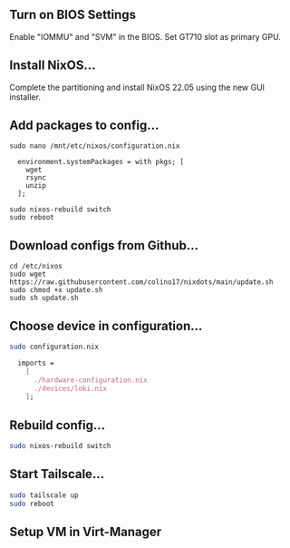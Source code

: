 ## Turn on BIOS Settings
Enable "IOMMU" and "SVM" in the BIOS.
Set GT710 slot as primary GPU.

## Install NixOS...
Complete the partitioning and install NixOS 22.05 using the new GUI installer.

## Add packages to config...
```
sudo nano /mnt/etc/nixos/configuration.nix
```

```
  environment.systemPackages = with pkgs; [
    wget
    rsync
    unzip
  ];
```

```
sudo nixos-rebuild switch
sudo reboot
```

## Download configs from Github...
```
cd /etc/nixos
sudo wget https://raw.githubusercontent.com/colino17/nixdots/main/update.sh
sudo chmod +x update.sh
sudo sh update.sh
```

## Choose device in configuration...
```bash
sudo configuration.nix
```
```nix
  imports =
    [
      ./hardware-configuration.nix
      ./devices/loki.nix
    ];
```

## Rebuild config...
```bash
sudo nixos-rebuild switch
```

## Start Tailscale...
```bash
sudo tailscale up
sudo reboot
```

## Setup VM in Virt-Manager
